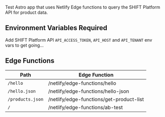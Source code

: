 Test Astro app that uses Netlify Edge functions to query the SHIFT Platform API for product data.

## Environment Variables Required

Add SHIFT Platform API `API_ACCESS_TOKEN`, `API_HOST` and `API_TENANT` env vars to get going...

## Edge Functions

| Path | Edge Function |
|--- |---|
| `/hello` |/netlify/edge-functions/hello |
| `/hello.json` | /netlify/edge-functions/hello-json |
| `/products.json` | /netlify/edge-functions/get-product-list |
| `/` |/netlify/edge-functions/ab-test |
